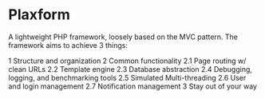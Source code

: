 Plaxform
=============
A lightweight PHP framework, loosely based on the MVC pattern. The framework aims to achieve 3 things:

1 Structure and organization
2 Common functionality
	2.1 Page routing w/ clean URLs
	2.2 Template engine
	2.3 Database abstraction
	2.4 Debugging, logging, and benchmarking tools
	2.5 Simulated Multi-threading
	2.6 User and login management
	2.7 Notification management
3 Stay out of your way

